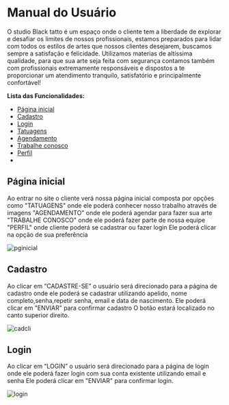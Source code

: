 # Manual do Usuário

O studio Black tatto é um espaço onde o cliente tem a liberdade de explorar e desafiar os limites de nossos profissionais,
estamos preparados para lidar com todos os estilos de artes que nossos clientes desejarem,
buscamos sempre a satisfação e felicidade. Utilizamos materias de altíssima qualidade, para que sua arte seja feita com segurança 
contamos também com profissionais extremamente responsáveis e dispostos a te proporcionar um atendimento tranquilo, 
satisfatório e principalmente confortável! 

**Lista das Funcionalidades:**

 - [Página inicial](#Funcionalidade-X)
 - [Cadastro](#Funcionalidade-Y)
 - [Login](#Funcionalidade-Z)
 - [Tatuagens](#Funcionalidade-Z)
 - [Agendamento](#Funcionalidade-Z)
 - [Trabalhe conosco](#Funcionalidade-Z)
 - [Perfil](#Funcionalidade-Z)
 - [](#Funcionalidade-Z)



## Página inicial
Ao entrar no site o cliente verá nossa página inicial composta por opções como
"TATUAGENS" onde ele poderá conhecer nosso trabalho através de imagens
"AGENDAMENTO" onde ele poderá agendar para fazer sua arte
"TRABALHE CONOSCO" onde ele poderá fazer parte de nossa equipe
"PERFIL" onde cliente poderá se cadastrar ou fazer login
Ele poderá clicar na opção de sua preferência

![pginicial](https://user-images.githubusercontent.com/111150590/216793118-49acba5a-0170-4ff1-b35b-967e1ada2fab.png)


## Cadastro 
Ao clicar em “CADASTRE-SE” o usuário será direcionado para a página de cadastro
onde ele poderá se cadastrar utilizando apelido, nome completo,senha,repetir senha, email e data de nascimento.
Ele poderá clicar em "ENVIAR" para confirmar cadastro
O botão estará localizado no canto superior direito.

![cadcli](https://user-images.githubusercontent.com/111150590/216793254-b50a2ce5-0084-4a11-82f1-827fbb625a48.png)


## Login
Ao clicar em “LOGIN” o usuário será direcionado para a página de login 
onde ele poderá fazer login com sua conta existente utilizando email e senha
Ele poderá clicar em "ENVIAR" para confirmar login.

![login](https://user-images.githubusercontent.com/111150590/216793291-56c8c4c6-a81f-403a-8e30-79f8eca060d2.png)
























